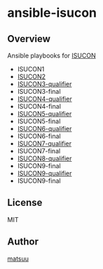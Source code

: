 # ansible-isucon

## Overview

Ansible playbooks for [ISUCON](http://isucon.net/)

- ISUCON1
- [ISUCON2](https://github.com/matsuu/ansible-isucon/tree/master/isucon2)
- [ISUCON3-qualifier](https://github.com/matsuu/ansible-isucon/tree/master/isucon3-qualifier)
- ISUCON3-final
- [ISUCON4-qualifier](https://github.com/matsuu/ansible-isucon/tree/master/isucon4-qualifier)
- ISUCON4-final
- [ISUCON5-qualifier](https://github.com/matsuu/ansible-isucon/tree/master/isucon5-qualifier)
- ISUCON5-final
- [ISUCON6-qualifier](https://github.com/isucon/isucon6-qualify/tree/master/provisioning)
- ISUCON6-final
- [ISUCON7-qualifier](https://github.com/matsuu/ansible-isucon/tree/master/isucon7-qualifier)
- ISUCON7-final
- [ISUCON8-qualifier](https://github.com/isucon/isucon8-qualify/tree/master/provisioning)
- ISUCON9-final
- [ISUCON9-qualifier](https://github.com/matsuu/ansible-isucon9-qualify)
- ISUCON9-final

## License

MIT

## Author

[matsuu](https://github.com/matsuu)
